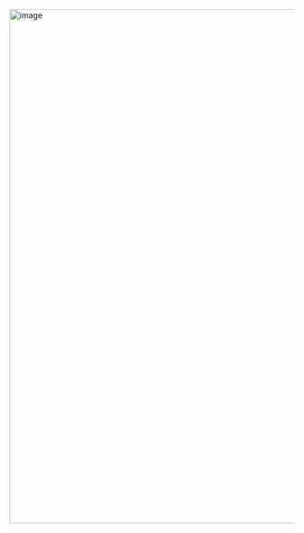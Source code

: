<img width="1867" height="909" alt="image" src="https://github.com/user-attachments/assets/7e67f7f8-767a-4687-b338-27a15e9b1afd" />
